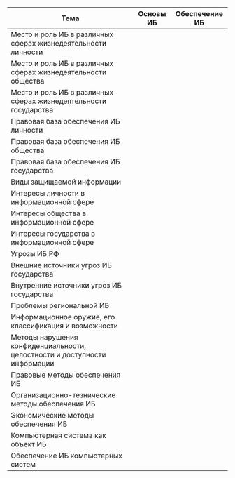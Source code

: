 | Тема | Основы ИБ | Обеспечение ИБ |
| --- | --- | --- |
| Место и роль ИБ в различных сферах жизнедеятельности личности |   |   |
| Место и роль ИБ в различных сферах жизнедеятельности общества |   |   |
| Место и роль ИБ в различных сферах жизнедеятельности государства |   |   |
| Правовая база обеспечения ИБ личности    |   |
| Правовая база обеспечения ИБ общества |   |   |
| Правовая база обеспечения ИБ государства |   |   |
| Виды защищаемой информации |   |   |
| Интересы личности в информационной сфере |   |   |
| Интересы общества в информационной сфере |   |   |
| Интересы государства в информационной сфере |   |   |
| Угрозы ИБ РФ |   |   |
| Внешние источники угроз ИБ государства |   |   |
| Внутренние источники угроз ИБ государства |   |   |
| Проблемы региональной ИБ |   |   |
| Информационное оружие, его классификация и возможности |   |   |
| Методы нарушения конфиденциальности, целостности и доступности информации |   |   |
| Правовые методы обеспечения ИБ |   |   |
| Организационно-тезнические методы обеспечения ИБ |   |   |
| Экономические методы обеспечения ИБ |   |   |
| Компьютерная система как объект ИБ |   |   |
| Обеспечение ИБ компьютерных систем |   |   |
